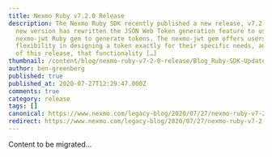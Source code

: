 ```yaml
---
title: Nexmo Ruby v7.2.0 Release
description: The Nexmo Ruby SDK recently published a new release, v7.2.0. This
  new version has rewritten the JSON Web Token generation feature to use the new
  nexmo-jwt Ruby gem to generate tokens. The nexmo-jwt gem offers users more
  flexibility in designing a token exactly for their specific needs, and as part
  of this release, that functionality […]
thumbnail: /content/blog/nexmo-ruby-v7-2-0-release/Blog_Ruby-SDK-Update_1200x600.png
author: ben-greenberg
published: true
published_at: 2020-07-27T12:29:47.000Z
comments: true
category: release
tags: []
canonical: https://www.nexmo.com/legacy-blog/2020/07/27/nexmo-ruby-v7-2-0-release
redirect: https://www.nexmo.com/legacy-blog/2020/07/27/nexmo-ruby-v7-2-0-release
---
```


Content to be migrated...
